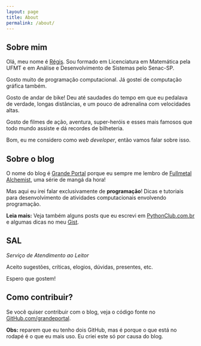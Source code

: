 ```yaml
---
layout: page
title: About
permalink: /about/
---
```


<h2>Sobre mim</h2>

<p>Olá, meu nome é <a href="https://about.me/rg3915">Régis</a>. Sou formado em Licenciatura em Matemática pela UFMT e em Análise e Desenvolvimento de Sistemas pelo Senac-SP.</p>

<p>Gosto muito de programação computacional. Já gostei de computação gráfica também.</p>

<p>Gosto de andar de bike! Deu até saudades do tempo em que eu pedalava de verdade, longas distâncias, e um pouco de adrenalina com velocidades altas.</p>

<p>Gosto de filmes de ação, aventura, super-heróis e esses mais famosos que todo mundo assiste e dá recordes de bilheteria.</p>

<p>Bom, eu me considero como <i>web developer</i>, então vamos falar sobre isso.</p>

<h2>Sobre o blog</h2>

<p>O nome do blog é <a href="/">Grande Portal</a> porque eu sempre me lembro de <a href="http://www.fullmetalalchemist.com.au/">Fullmetal Alchemist</a>, uma série de mangá da hora!</p>

<p>Mas aqui eu irei falar exclusivamente de <b>programação</b>! Dicas e tutoriais para desenvolvimento de atividades computacionais envolvendo programação.</p>

<p><b>Leia mais:</b> Veja também alguns posts que eu escrevi em <a href="http://pythonclub.com.br/author/regis-da-silva.html">PythonClub.com.br</a> e algumas dicas no meu <a href="https://gist.github.com/rg3915/">Gist</a>.
</p>


<h2>SAL</h2>

<p><i>Serviço de Atendimento ao Leitor</i></p>

<p>Aceito sugestões, críticas, elogios, dúvidas, presentes, etc.</p>

<p>Espero que gostem!</p>


<h2>Como contribuir?</h2>

<p>Se você quiser contribuir com o blog, veja o código fonte no <a href="https://github.com/grandeportal/grandeportal.github.io">GitHub.com/grandeportal</a>.</p>

<p><b>Obs:</b> reparem que eu tenho dois GitHub, mas é porque o que está no rodapé é o que eu mais uso. Eu criei este só por causa do blog.</p>